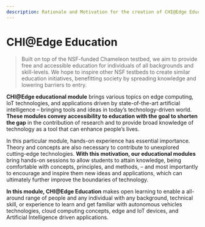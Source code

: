 ```yaml
---
description: Rationale and Motivation for the creation of CHI@Edge Education
---
```


# CHI@Edge Education

> Built on top of the NSF-funded Chameleon testbed, we aim to provide free and accessible education for individuals of all backgrounds and skill-levels. We hope to inspire other NSF testbeds to create similar education initiatives, benefitting society by spreading knowledge and lowering barriers to entry.

**CHI@Edge educational module** brings various topics on edge computing, IoT technologies, and applications driven by state-of-the-art artificial intelligence – bringing tools and ideas in today’s technology-driven world. **These modules convey accessibility to education with the goal to shorten the gap** in the contribution of research and to provide broad knowledge of technology as a tool that can enhance people’s lives.

In this particular module, hands-on experience has essential importance. Theory and concepts are also necessary to contribute to unexplored cutting-edge technologies. **With this motivation, our educational modules** bring hands-on sessions to allow students to attain knowledge, being comfortable with concepts, principles, and methods, – and most importantly to encourage and inspire them new ideas and applications, which can ultimately further improve the boundaries of technology.

**In this module, CHI@Edge Education** makes open learning to enable a all-around range of people and any individual with any background, technical skill, or experience to learn and get familiar with autonomous vehicles technologies, cloud computing concepts, edge and IoT devices, and Artificial Intelligence driven applications.

